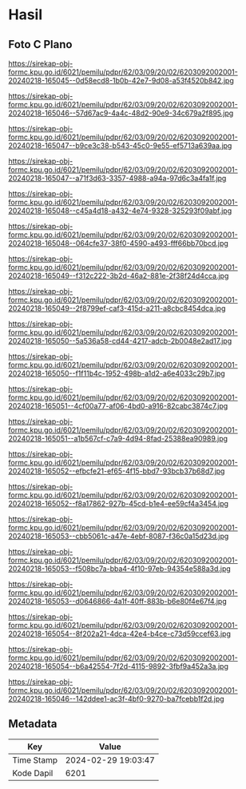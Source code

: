 # Hasil

## Foto C Plano

https://sirekap-obj-formc.kpu.go.id/6021/pemilu/pdpr/62/03/09/20/02/6203092002001-20240218-165045--0d58ecd8-1b0b-42e7-9d08-a53f4520b842.jpg

https://sirekap-obj-formc.kpu.go.id/6021/pemilu/pdpr/62/03/09/20/02/6203092002001-20240218-165046--57d67ac9-4a4c-48d2-90e9-34c679a2f895.jpg

https://sirekap-obj-formc.kpu.go.id/6021/pemilu/pdpr/62/03/09/20/02/6203092002001-20240218-165047--b9ce3c38-b543-45c0-9e55-ef5713a639aa.jpg

https://sirekap-obj-formc.kpu.go.id/6021/pemilu/pdpr/62/03/09/20/02/6203092002001-20240218-165047--a71f3d63-3357-4988-a94a-97d6c3a4fa1f.jpg

https://sirekap-obj-formc.kpu.go.id/6021/pemilu/pdpr/62/03/09/20/02/6203092002001-20240218-165048--c45a4d18-a432-4e74-9328-325293f09abf.jpg

https://sirekap-obj-formc.kpu.go.id/6021/pemilu/pdpr/62/03/09/20/02/6203092002001-20240218-165048--064cfe37-38f0-4590-a493-fff66bb70bcd.jpg

https://sirekap-obj-formc.kpu.go.id/6021/pemilu/pdpr/62/03/09/20/02/6203092002001-20240218-165049--f312c222-3b2d-46a2-881e-2f38f24d4cca.jpg

https://sirekap-obj-formc.kpu.go.id/6021/pemilu/pdpr/62/03/09/20/02/6203092002001-20240218-165049--2f8799ef-caf3-415d-a211-a8cbc8454dca.jpg

https://sirekap-obj-formc.kpu.go.id/6021/pemilu/pdpr/62/03/09/20/02/6203092002001-20240218-165050--5a536a58-cd44-4217-adcb-2b0048e2ad17.jpg

https://sirekap-obj-formc.kpu.go.id/6021/pemilu/pdpr/62/03/09/20/02/6203092002001-20240218-165050--f1f11b4c-1952-498b-a1d2-a6e4033c29b7.jpg

https://sirekap-obj-formc.kpu.go.id/6021/pemilu/pdpr/62/03/09/20/02/6203092002001-20240218-165051--4cf00a77-af06-4bd0-a916-82cabc3874c7.jpg

https://sirekap-obj-formc.kpu.go.id/6021/pemilu/pdpr/62/03/09/20/02/6203092002001-20240218-165051--a1b567cf-c7a9-4d94-8fad-25388ea90989.jpg

https://sirekap-obj-formc.kpu.go.id/6021/pemilu/pdpr/62/03/09/20/02/6203092002001-20240218-165052--efbcfe21-ef65-4f15-bbd7-93bcb37b68d7.jpg

https://sirekap-obj-formc.kpu.go.id/6021/pemilu/pdpr/62/03/09/20/02/6203092002001-20240218-165052--f8a17862-927b-45cd-b1e4-ee59cf4a3454.jpg

https://sirekap-obj-formc.kpu.go.id/6021/pemilu/pdpr/62/03/09/20/02/6203092002001-20240218-165053--cbb5061c-a47e-4ebf-8087-f36c0a15d23d.jpg

https://sirekap-obj-formc.kpu.go.id/6021/pemilu/pdpr/62/03/09/20/02/6203092002001-20240218-165053--f508bc7a-bba4-4f10-97eb-94354e588a3d.jpg

https://sirekap-obj-formc.kpu.go.id/6021/pemilu/pdpr/62/03/09/20/02/6203092002001-20240218-165053--d0646866-4a1f-40ff-883b-b6e80f4e67f4.jpg

https://sirekap-obj-formc.kpu.go.id/6021/pemilu/pdpr/62/03/09/20/02/6203092002001-20240218-165054--8f202a21-4dca-42e4-b4ce-c73d59ccef63.jpg

https://sirekap-obj-formc.kpu.go.id/6021/pemilu/pdpr/62/03/09/20/02/6203092002001-20240218-165054--b6a42554-7f2d-4115-9892-3fbf9a452a3a.jpg

https://sirekap-obj-formc.kpu.go.id/6021/pemilu/pdpr/62/03/09/20/02/6203092002001-20240218-165046--142ddee1-ac3f-4bf0-9270-ba7fcebb1f2d.jpg


## Metadata

| Key        | Value               |
| ---------- | ------------------- |
| Time Stamp | 2024-02-29 19:03:47 |
| Kode Dapil | 6201                |



